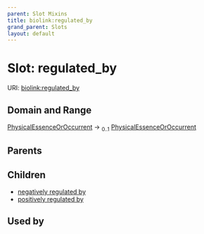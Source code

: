 ```yaml
---
parent: Slot Mixins
title: biolink:regulated_by
grand_parent: Slots
layout: default
---
```


# Slot: regulated_by




URI: [biolink:regulated_by](https://w3id.org/biolink/vocab/regulated_by)

## Domain and Range

[PhysicalEssenceOrOccurrent](PhysicalEssenceOrOccurrent.md) ->  <sub>0..1</sub> [PhysicalEssenceOrOccurrent](PhysicalEssenceOrOccurrent.md)

## Parents


## Children

 *  [negatively regulated by](negatively_regulated_by.md)
 *  [positively regulated by](positively_regulated_by.md)

## Used by

